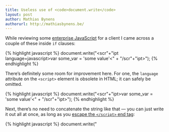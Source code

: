 ```yaml
---
title: Useless use of <code>document.write</code>
layout: post
author: Mathias Bynens
authorurl: http://mathiasbynens.be/
---
```


While reviewing some [enterprise JavaScript](http://enterprise-js.com/) for a client I came across a couple of these inside `if` clauses:

{% highlight javascript %}
document.write("<scr"+"ipt language=javascript>var some_var = 'some value'<" + "/scr"+"ipt>");
{% endhighlight %}

There’s definitely some room for improvement here. For one, the `language` attribute on the `<script>` element is obsolete in HTML; it can safely be omitted.

{% highlight javascript %}
document.write("<scr"+"ipt>var some_var = 'some value'<" + "/scr"+"ipt>");
{% endhighlight %}

Next, there’s no need to concatenate the string like that — you can just write it out all at once, as long as you [escape the `</script>` end tag](http://mathiasbynens.be/notes/etago "Technically, this isn’t needed if you’re certain the JavaScript will never be used inline in the HTML."):

{% highlight javascript %}
document.write("<script>var some_var = 'some value'<\/script>");
{% endhighlight %}

There are only few good reasons to ever use `document.write`. Writing out `<script>` elements _can_ be one of them, but in this case? Not so much. Believe it or not, the intention of this code snippet was to **create a global variable**. (Polluting the global scope with variables is something that should be avoided whenever possible; however, in this case, the variable really needed to be global.)

Of course, there’s a better way to do that in client-side JavaScript:

{% highlight javascript %}
window.some_var = 'some value';
{% endhighlight %}